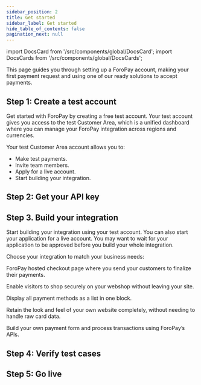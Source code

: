 ```yaml
---
sidebar_position: 2
title: Get started
sidebar_label: Get started
hide_table_of_contents: false
pagination_next: null
---
```


import DocsCard from '/src/components/global/DocsCard';
import DocsCards from '/src/components/global/DocsCards';

This page guides you through setting up a ForoPay account, making your first payment request and using one of our ready solutions to accept payments.

## Step 1: Create a test account

Get started with ForoPay by creating a free test account. Your test account gives you access to the test Customer Area, which is a unified dashboard where you can manage your ForoPay integration across regions and currencies.

Your test Customer Area account allows you to:

- Make test payments.
- Invite team members.
- Apply for a live account.
- Start building your integration.

## Step 2: Get your API key



## Step 3. Build your integration

Start building your integration using your test account. You can also start your application for a live account. You may want to wait for your application to be approved before you build your whole integration.

Choose your integration to match your business needs:

<DocsCards>
  <DocsCard header="Hosted page" href="/docs-portal/online_payments/accept_payments/hosted_checkout_page">
    <p>ForoPay hosted checkout page where you send your customers to finalize their payments.</p>
  </DocsCard>

  <DocsCard header="Popup" href="/docs-portal/online_payments/accept_payments/popup">
    <p>Enable visitors to shop securely on your webshop without leaving your site.
    </p>
  </DocsCard>

  <DocsCard header="Drop-in" href="/docs-portal/online_payments/accept_payments/drop_in">
    <p>Display all payment methods as a list in one block.</p>
  </DocsCard>

  <DocsCard header="Hosted fields" href="/docs-portal/online_payments/accept_payments/hosted_fields">
    <p>Retain the look and feel of your own website completely, without needing to handle raw card data.</p>
  </DocsCard>

  <DocsCard header="API only" href="/docs-portal/online_payments/accept_payments/api">
    <p>Build your own payment form and process transactions using ForoPay’s APIs.</p>
  </DocsCard>
</DocsCards>

## Step 4: Verify test cases



## Step 5: Go live


